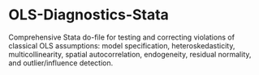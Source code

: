 # OLS-Diagnostics-Stata
Comprehensive Stata do-file for testing and correcting violations of classical OLS assumptions: model specification, heteroskedasticity, multicollinearity, spatial autocorrelation, endogeneity, residual normality, and outlier/influence detection.
